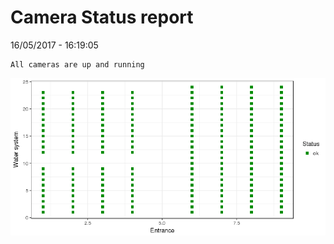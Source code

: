 Camera Status report
================
16/05/2017 - 16:19:05

    All cameras are up and running

![](camreport_files/figure-markdown_github/unnamed-chunk-2-1.png)
